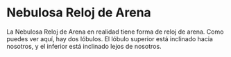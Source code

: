 # Nebulosa Reloj de Arena

La Nebulosa Reloj de Arena en realidad tiene forma de reloj de arena. Como
puedes ver aquí, hay dos lóbulos. El lóbulo superior está inclinado hacia
nosotros, y el inferior está inclinado lejos de nosotros.
